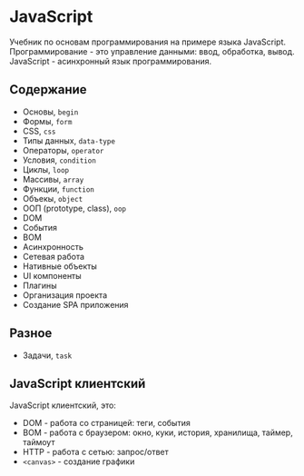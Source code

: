 # JavaScript
Учебник по основам программирования на примере языка JavaScript. Программирование - это управление данными: ввод, обработка, вывод. JavaScript - асинхронный язык программирования.

## Содержание
- Основы, `begin`
- Формы, `form`
- CSS, `css`
- Типы данных, `data-type`
- Операторы, `operator`
- Условия, `condition`
- Циклы, `loop`
- Массивы, `array`
- Функции, `function`
- Объекы, `object`
- ООП (prototype, class), `oop`
- DOM
- События
- BOM
- Асинхронность
- Сетевая работа
- Нативные объекты
- UI компоненты
- Плагины
- Организация проекта
- Создание SPA приложения

## Разное
- Задачи, `task`

## JavaScript клиентский
JavaScript клиентский, это:
- DOM - работа со страницей: теги, события
- BOM - работа с браузером: окно, куки, история, хранилища, таймер, таймоут
- HTTP - работа с сетью: запрос/ответ
- `<canvas>` - создание графики

